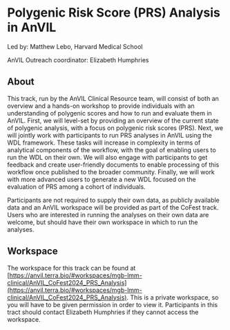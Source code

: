 # Polygenic Risk Score (PRS) Analysis in AnVIL

Led by: Matthew Lebo, Harvard Medical School

AnVIL Outreach coordinator: Elizabeth Humphries

## About

This track, run by the AnVIL Clinical Resource team, will consist of both an overview and a hands-on workshop to provide individuals with an understanding of polygenic scores and how to run and evaluate them in AnVIL. First, we will level-set by providing an overview of the current state of polygenic analysis, with a focus on polygenic risk scores (PRS). Next, we will jointly work with participants to run PRS analyses in AnVIL using the WDL framework. These tasks will increase in complexity in terms of analytical components of the workflow, with the goal of enabling users to run the WDL on their own. We will also engage with participants to get feedback and create user-friendly documents to enable processing of this workflow once published to the broader community. Finally, we will work with more advanced users to generate a new WDL focused on the evaluation of PRS among a cohort of individuals.

Participants are not required to supply their own data, as publicly available data and an AnVIL workspace will be provided as part of the CoFest track. Users who are interested in running the analyses on their own data are welcome, but should have their own workspace in which to run the analyses.

## Workspace

The workspace for this track can be found at [https://anvil.terra.bio/#workspaces/mgb-lmm-clinical/AnVIL_CoFest2024_PRS_Analysis](https://anvil.terra.bio/#workspaces/mgb-lmm-clinical/AnVIL_CoFest2024_PRS_Analysis). This is a private workspace, so you will have to be given permission in order to view it. Participants in this tract should contact Elizabeth Humphries if they cannot access the workspace.
